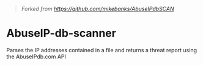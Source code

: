>_Forked from https://github.com/mikebanks/AbuseIPdbSCAN_



# AbuseIP-db-scanner
Parses the IP addresses contained in a file and returns a threat report using the AbuseIPdb.com API
